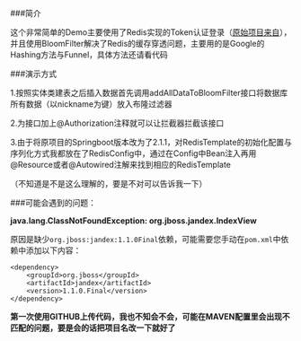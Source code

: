 ###简介

这个非常简单的Demo主要使用了Redis实现的Token认证登录（[原始项目来自][1]），并且使用BloomFilter解决了Redis的缓存穿透问题，主要用的是Google的Hashing方法与Funnel，具体方法还请看代码

###演示方式

 1.按照实体类建表之后插入数据首先调用addAllDataToBloomFilter接口将数据库所有数据（以nickname为键）放入布隆过滤器
 
 2.为接口加上@Authorization注释就可以让拦截器拦截该接口
 
 3.由于将原项目的Springboot版本改为了2.1.1，对RedisTemplate的初始化配置与序列化方式我都放在了RedisConfig中，通过在Config中Bean注入再用@Resource或者@Autowired注解来找到相应的RedisTemplate
 
 （不知道是不是这么理解的，要是不对可以告诉我一下）
 
###可能会遇到的问题：

**java.lang.ClassNotFoundException: org.jboss.jandex.IndexView**

原因是缺少`org.jboss:jandex:1.1.0Final`依赖，可能需要您手动在`pom.xml`中依赖中添加以下内容：

```
<dependency>
    <groupId>org.jboss</groupId>
    <artifactId>jandex</artifactId>
    <version>1.1.0.Final</version>
</dependency>
```
**第一次使用GITHUB上传代码，我也不知会不会，可能在MAVEN配置里会出现<artifactId>不匹配的问题，要是会的话把项目名改一下就好了**


[1]:http://www.scienjus.com/restful-token-authorization/
[2]:https://github.com/ScienJus/spring-authorization-manager
[3]:githubhttps://github.com/ScienJus/spring-restful-authorization
